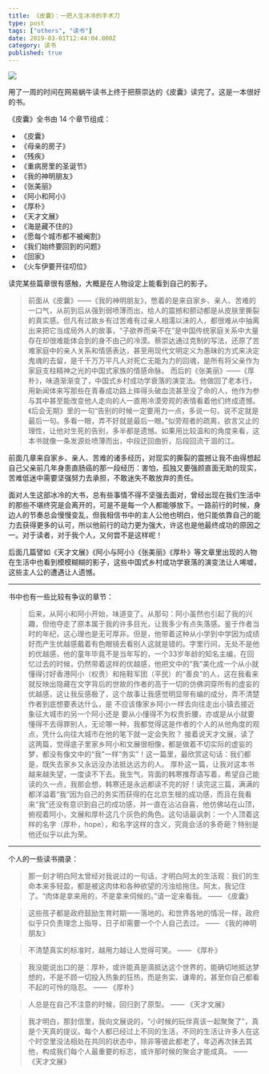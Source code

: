 ```yaml
---
title: 《皮囊》：一把人生冰冷的手术刀
type: post
tags: ["others", "读书"]
date: 2019-03-01T12:44:04.000Z
category: 读书
published: true
---
```


![](https://qiniu.bioinit.com/yuque/0/2019/png/126032/1551444282854-71ce4235-15d0-422e-91b9-701974cefbab.png#align=left&display=inline&height=746&originHeight=800&originWidth=800&size=0&status=done&width=746)

用了一周的时间在网易蜗牛读书上终于把蔡崇达的《皮囊》读完了。这是一本很好的书。

《皮囊》全书由 14 个章节组成：

- 《皮囊》
- 《母亲的房子》
- 《残疾》
- 《重病房里的圣诞节》
- 《我的神明朋友》
- 《张美丽》
- 《阿小和阿小》
- 《厚朴》
- 《天才文展》
- 《海是藏不住的》
- 《愿每个城市都不被阉割》
- 《我们始终要回到的问题》
- 《回家》
- 《火车伊要开往叨位》

读完某些篇章很有感触，大概是在人物设定上能看到自己的影子。

> 前面从《皮囊》——《我的神明朋友》，憋着的是来自家乡、亲人、苦难的一口气，从前到后从强到弱喷薄而出，给人的震撼和颤动都是从皮肤里撕裂的真实感。但凡有过故乡有过苦难有过亲人相濡以沫的人，都很难从中抽离出来把它当成局外人的故事，“子欲养而亲不在”是中国传统家庭关系中大量存在却很难能体会到的身不由己的冷漠。蔡崇达通过克制的写法，还原了苦难家庭中的亲人关系和情感表达，甚至用现代文明定义为愚昧的方式来决定鬼魂的去留，是千千万万平凡人对死亡无能为力的回魂，是所有将父亲作为家庭支柱精神之光的中国式家族的情感命脉。
> 而后的《张美丽》——《厚朴》，味道渐渐变了，中国式乡村成功学衰落的演变法。他做回了老本行，用新闻体来写那些在青春成功路上摔得头破血流甚至没了命的人，他作为参与其中甚至能改变他人走向的人一直用冷漠旁观的表情看着他们终成遗憾。《后会无期》里的一句“告别的时候一定要用力一点，多说一句，说不定就是最后一句。多看一眼，弄不好就是最后一眼。”似旁观者的疏离，欲言又止的理性，让他对生死的告别，多半都是遗憾。如果用比较温和的角度来看，这本书就像一条发源处喷薄而出，中段迂回曲折，后段回流干涸的江。


前面几章来自家乡、亲人、苦难的诸多经历，对现实的撕裂的震撼让我不由得想起自己父亲前几年身患直肠癌的那一段经历：害怕，孤独又要强颜直面无助的现实，苦难低迷中需要坚强努力去承担，不敢迷失不敢放弃的责任。

面对人生这部冰冷的大书，总有些事情不得不坚强去面对，曾经出现在我们生活中的那些不堪终究是会离开的，可是不是每一个人都能够放下。一路前行的时候，身边人的节奏总会慢慢变乱，但我相信书中的主人公他也明白，他只能依靠自己的能力去获得更多的认可，所以他前行的动力更为强大，许这也是他最终成功的原因之一。对于读者，对于我个人，又何尝不是这样呢！

后面几篇譬如《天才文展》《阿小与阿小》《张美丽》《厚朴》等文章里出现的人物在生活中也看到模模糊糊的影子，这些中国式乡村成功学衰落的演变法让人唏嘘，这些主人公的遭遇让人遗憾。

---


书中也有一些比较有争议的章节：

> 后来，从阿小和阿小开始，味道变了。从那句：阿小虽然也引起了我的兴趣，但他夺走了原本属于我的许多目光，让我多少有点失落感。鉴于作者当时的年纪，这心理也是无可厚非。但是，他带着这种从小学到中学因为成绩好而产生优越感戴着有色眼镜去看别人这就是错的。字里行间，无处不是他的优越感，他的童年毕竟不是当年写的，一个33岁年龄的知名主编，在回忆过去的时候，仍然带着这样的优越感，他把文中的“我”美化成一个从小就懂得讨好香港阿小（权贵）和拖鞋军团（平民）的“善良”的人，这在我看来就反映出隐藏在文字背后的世故的作者的高于一切的仿佛洞穿所有的虚妄的优越感，这让我反感极了，这个故事让我感觉明显带有编的成分，弄不清楚作者到底想要表达什么，是 不应该像家乡阿小一样去向往走出小镇去接近象征大城市的另一个阿小还是 要从小懂得不为权贵折腰，亦或是从小就要懂得不去得罪别人，无论哪一种，我都觉得这是作者的个人的从他角度的观点，凭什么向往大城市在他的笔下就一定会失败？
> 接着说天才文展，读了这两篇，觉得底子里家乡阿小和文展很相像，都是做着不切实际的虚妄的梦，都没有像文中的“我”一样“务实”！这一篇里，最欣赏这句话：我们都是，既失去家乡又永远没办法抵达远方的人。
> 厚朴这一篇，让我对这本书越来越失望，一度读不下去。我生气，背面的韩寒推荐语写着，希望自己能读的久一点，我那会想，韩寒还是永远都读不完的好！读完这三篇，满满的都洋溢着“我”因为自己的务实而获得的在北京生根的成功感，而且在我看来“我”还没有意识到自己的成功感，并一直在沾沾自喜，他仿佛站在山顶，俯视着阿小，文展和厚朴这几个灰色的角色。这句话最讽刺：一个人顶着这样的名字（厚朴，hope），和名字这样的含义，究竟会活的多奇葩？特别是他还似乎以此为荣。


---


个人的一些读书摘录：

> 那一刻才明白阿太曾经对我说过的一句话，才明白阿太的生活观：我们的生命本来多轻盈，都是被这肉体和各种欲望的污浊给拖住。阿太，我记住了。“肉体是拿来用的，不是拿来伺候的。”请一定来看我。
> —— 《皮囊》


> 这些孩子都是政府鼓励生育时期一一落地的。和世界各地的情况一样，政府似乎只负责理念上指导，日子却需要一个个人自己去过。
> —— 《我的神明朋友》


> 不清楚真实的标准时，越用力越让人觉得可笑。
> —— 《厚朴》


> 我没能说出口的是：厚朴，或许能真是滴抵达这个世界的，能确切地抵达梦想的，不是不顾一切投入热象的狂热，而是务实、谦卑的，甚至你自己都看不起的可怜的隐忍。
> —— 《厚朴》


> 人总是在自己不注意的时候，回归到了原型。
> —— 《天才文展》


> 我才明白，那封信里，我向文展说的，“小时候的玩伴真该一起聚聚了”，真是个天真的提议。每个人都已经过上不同的生活，不同的生活让许多人在这个时空里没法相处在共同的状态中，除非等彼此都老了，年迈再次抹去其他，构成我们每个人最重要的标志，或许那时候的聚会才能成真。
> —— 《天才文展》












